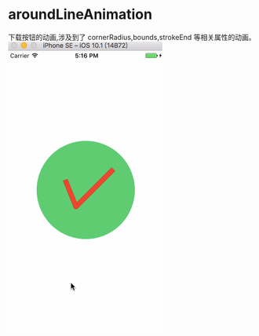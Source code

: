 # aroundLineAnimation
下载按钮的动画,涉及到了 cornerRadius,bounds,strokeEnd 等相关属性的动画。
![image](https://raw.githubusercontent.com/TmacChenQian/aroundLineAnimation/master/gif/ty.gif)





